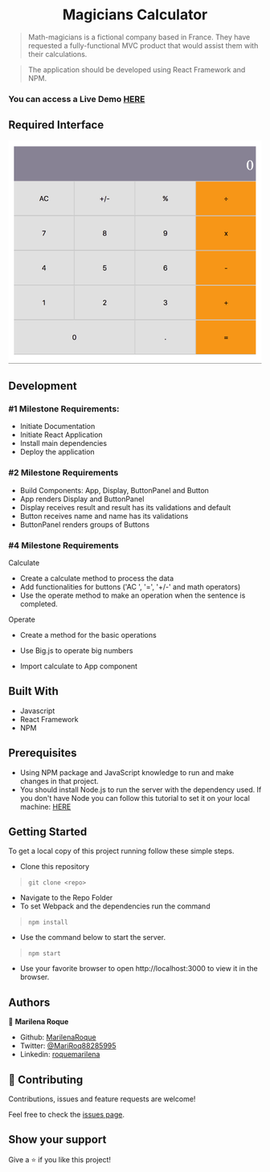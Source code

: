 <h1 align="center"> Magicians Calculator </h1>


> Math-magicians is a fictional company based in France. They have requested a fully-functional MVC product that would assist them with their calculations.

> The application should be developed using React Framework and NPM. 


### You can access a Live Demo [HERE](https://magician-calculator.herokuapp.com/)

## Required Interface

![Screenshot](./assets/screenshot.png)

## Development

### #1 Milestone Requirements:
 - Initiate Documentation
 - Initiate React Application
 - Install main dependencies
 - Deploy the application

### #2 Milestone Requirements
  - Build Components: App, Display, ButtonPanel and Button
  - App renders Display and ButtonPanel
  - Display receives result and result has its validations and default
  - Button receives name and name has its validations
  - ButtonPanel renders groups of Buttons

### #4 Milestone Requirements
  Calculate

  - Create a calculate method to process the data
  - Add functionalities for buttons ('AC ', '=', '+/-' and math operators)
  - Use the operate method to make an operation when the sentence is completed.

  Operate

  - Create a method for the basic operations
  - Use Big.js to operate big numbers

  
  - Import calculate to App component



## Built With

- Javascript
- React Framework
- NPM


## Prerequisites

- Using NPM package and JavaScript knowledge to run and make changes in that project.
- You should install Node.js to run the server with the dependency used. If you don't have Node you can follow this tutorial to set it on your local machine: [HERE](https://www.w3schools.com/nodejs/default.asp)


## Getting Started

To get a local copy of this project running follow these simple steps.

- Clone this repository
 > `git clone <repo>`
- Navigate to the Repo Folder
- To set Webpack and the dependencies run the command
> `npm install`
- Use the command below to start the server. 
> `npm start`
- Use your favorite browser to open http://localhost:3000 to view it in the browser.


## Authors

👤 **Marilena Roque**

- Github: [MarilenaRoque](https://github.com/MarilenaRoque)
- Twitter: [@MariRoq88285995](https://twitter.com/MariRoq88285995)
- Linkedin: [roquemarilena](https://www.linkedin.com/in/roquemarilena/)


## 🤝 Contributing

Contributions, issues and feature requests are welcome!

Feel free to check the [issues page](issues/).


## Show your support

Give a ⭐️ if you like this project!
